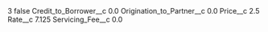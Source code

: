 <?xml version="1.0" encoding="UTF-8"?>
<CustomMetadata xmlns="http://soap.sforce.com/2006/04/metadata" xmlns:xsi="http://www.w3.org/2001/XMLSchema-instance" xmlns:xsd="http://www.w3.org/2001/XMLSchema">
    <label>3</label>
    <protected>false</protected>
    <values>
        <field>Credit_to_Borrower__c</field>
        <value xsi:type="xsd:double">0.0</value>
    </values>
    <values>
        <field>Origination_to_Partner__c</field>
        <value xsi:type="xsd:double">0.0</value>
    </values>
    <values>
        <field>Price__c</field>
        <value xsi:type="xsd:double">2.5</value>
    </values>
    <values>
        <field>Rate__c</field>
        <value xsi:type="xsd:double">7.125</value>
    </values>
    <values>
        <field>Servicing_Fee__c</field>
        <value xsi:type="xsd:double">0.0</value>
    </values>
</CustomMetadata>
